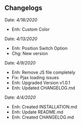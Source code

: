 ## Changelogs
Date: *4/18/2020*
- Enh: Custom Color

Date: *4/13/2020*
- Enh: Position Switch Option
- Chg: New version

Date: *4/9/2020*
- Enh: Remove JS file completely
- Fix: Pjax loading issues
- Enh: Upgraded Version v1.0.1
- Enh: Updated CHANGELOG.md

Date: *4/4/2020*
- Enh: Created INSTALLATION.md
- Enh: Update README.md
- Enh: Created CHANGELOG.md
